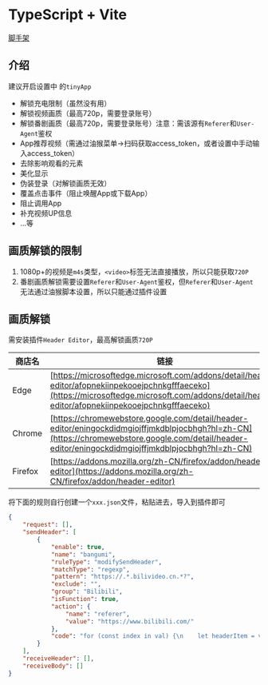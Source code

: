 # TypeScript + Vite

[脚手架](https://github.com/lisonge/vite-plugin-monkey)

## 介绍

建议开启设置中 的`tinyApp`

* 解锁充电限制（虽然没有用）
* 解锁视频画质（最高720p，需要登录账号）
* 解锁番剧画质（最高720p，需要登录账号）注意：需该源有`Referer`和`User-Agent`鉴权
* App推荐视频（需通过油猴菜单->扫码获取access_token，或者设置中手动输入access_token）
* 去除影响观看的元素
* 美化显示
* 伪装登录（对解锁画质无效）
* 覆盖点击事件（阻止唤醒App或下载App）
* 阻止调用App
* 补充视频UP信息
* ...等

## 画质解锁的限制

1. 1080p+的视频是`m4s`类型，`<video>`标签无法直接播放，所以只能获取`720P`
2. 番剧画质解锁需要设置`Referer`和`User-Agent`鉴权，但`Referer`和`User-Agent`无法通过油猴脚本设置，所以只能通过插件设置

## 画质解锁

需安装插件`Header Editor`，最高解锁画质`720P`

| 商店名  | 链接                                                                                                                                                                                                 |
| ------- | ---------------------------------------------------------------------------------------------------------------------------------------------------------------------------------------------------- |
| Edge    | [https://microsoftedge.microsoft.com/addons/detail/header-editor/afopnekiinpekooejpchnkgfffaeceko](https://microsoftedge.microsoft.com/addons/detail/header-editor/afopnekiinpekooejpchnkgfffaeceko) |
| Chrome  | [https://chromewebstore.google.com/detail/header-editor/eningockdidmgiojffjmkdblpjocbhgh?hl=zh-CN](https://chromewebstore.google.com/detail/header-editor/eningockdidmgiojffjmkdblpjocbhgh?hl=zh-CN) |
| Firefox | [https://addons.mozilla.org/zh-CN/firefox/addon/header-editor](https://addons.mozilla.org/zh-CN/firefox/addon/header-editor)                                                                         |

将下面的规则自行创建一个`xxx.json`文件，粘贴进去，导入到插件即可

```json
{
	"request": [],
	"sendHeader": [
		{
			"enable": true,
			"name": "bangumi",
			"ruleType": "modifySendHeader",
			"matchType": "regexp",
			"pattern": "https://.*.bilivideo.cn.*?",
			"exclude": "",
			"group": "Bilibili",
			"isFunction": true,
			"action": {
				"name": "referer",
				"value": "https://www.bilibili.com/"
			},
			"code": "for (const index in val) {\n    let headerItem = val[index];\n\tif (headerItem.name.toLowerCase() === 'referer') {\n\t\theaderItem.value = \"https://www.bilibili.com/\"\n\t}else if(headerItem.name.toLowerCase() === 'user-agent'){\n                headerItem.value = \"Mozilla/5.0 (Windows NT 10.0; Win64; x64) AppleWebKit/537.36 (KHTML, like Gecko) Chrome/126.0.0.0 Safari/537.36\"\n        }\n}"
		}
	],
	"receiveHeader": [],
	"receiveBody": []
}
```
